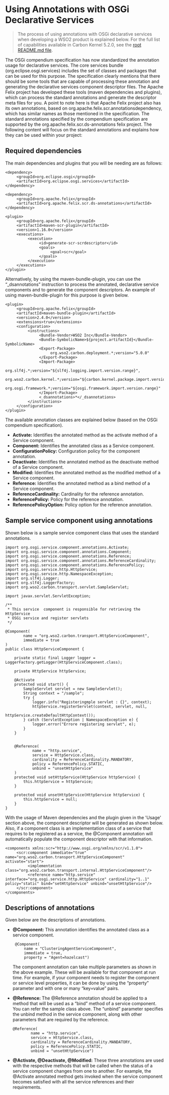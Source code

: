# Using Annotations with OSGi Declarative Services
> The process of using annotations with OSGi declarative services when developing a WSO2 product is explained below. For the full list of capabilities available in Carbon Kernel 5.2.0, see the [root README.md file](../../README.md). 

The OSGi compendium specification has now standardized the annotation usage for declarative services. The core services bundle (org.eclipse.osgi.services) includes the set of classes and packages that can be used for this purpose. The specification clearly mentions that there should be some tools that are capable of processing these annotation and generating the declarative services component descriptor files. The Apache Felix project has developed these tools (maven dependencies and plugins), which can process the standard annotations and generate the descriptor meta files for you. A point to note here is that Apache Felix project also has its own annotations, based on org.apache.felix.scr.annotationsdependency, which has similar names as those mentioned in the specification. The standard annotations specified by the compendium specification are supported by the org.apache.felix.scr.ds-annotations felix project.
The following content will focus on the standard annotations and explains how they can be used within your project:

## Required dependencies

The main dependencies and plugins that you will be needing are as follows:

```
<dependency>
     <groupId>org.eclipse.osgi</groupId>
     <artifactId>org.eclipse.osgi.services</artifactId>
</dependency>

<dependency>
     <groupId>org.apache.felix</groupId>
     <artifactId>org.apache.felix.scr.ds-annotations</artifactId>
</dependency>

<plugin>
     <groupId>org.apache.felix</groupId>
     <artifactId>maven-scr-plugin</artifactId>
     <version>1.16.0</version>
     <executions>
          <execution>
               <id>generate-scr-scrdescriptor</id>
               <goals>
                    <goal>scr</goal>
               </goals>
          </execution>
     </executions>
</plugin>
```

Alternatively, by using the maven-bundle-plugin, you can use the “_dsannotations” instruction to process the annotated, declarative service components and to generate the component descriptors. An example of using maven-bundle-plugin for this purpose is given below.

```
<plugin>
     <groupId>org.apache.felix</groupId>
     <artifactId>maven-bundle-plugin</artifactId>
     <version>2.4.0</version>
     <extensions>true</extensions>
     <configuration>
          <instructions>
               <Bundle-Vendor>WSO2 Inc</Bundle-Vendor>
               <Bundle-SymbolicName>${project.artifactId}</Bundle-SymbolicName>
               <Export-Package>
                    org.wso2.carbon.deployment.*;version="5.0.0"
               </Export-Package>
               <Import-Package>
                    org.slf4j.*;version="${slf4j.logging.import.version.range}",
                    org.wso2.carbon.kernel.*;version="${carbon.kernel.package.import.version.range}",
                    org.osgi.framework.*;version="${osgi.framework.import.version.range}"
               </Import-Package>
               <_dsannotations>*</_dsannotations>
          </instructions>
     </configuration>
</plugin>
```

The available annotation classes are explained below (based on the OSGi compendium specification).

* **Activate:** Identifies the annotated method as the activate method of a Service component.
* **Component:** Identifies the annotated class as a Service component.
* **ConfigurationPolicy:** Configuration policy for the component annotation.
* **Deactivate:** Identifies the annotated method as the deactivate method of a Service component.
* **Modified:** Identifies the annotated method as the modified method of a Service component.
* **Reference:** Identifies the annotated method as a bind method of a Service component.
* **ReferenceCardinality:** Cardinality for the reference annotation.
* **ReferencePolicy:** Policy for the reference annotation.
* **ReferencePolicyOption:** Policy option for the reference annotation.

## Sample service component using annotations

Shown below is a sample service component class that uses the standard annotations.

```
import org.osgi.service.component.annotations.Activate;
import org.osgi.service.component.annotations.Component;
import org.osgi.service.component.annotations.Reference;
import org.osgi.service.component.annotations.ReferenceCardinality;
import org.osgi.service.component.annotations.ReferencePolicy;
import org.osgi.service.http.HttpService;
import org.osgi.service.http.NamespaceException;
import org.slf4j.Logger;
import org.slf4j.LoggerFactory;
import org.wso2.carbon.transport.servlet.SampleServlet;

import javax.servlet.ServletException;

/**
 * This service  component is responsible for retrieving the HttpService
 * OSGi service and register servlets
 */

@Component(
        name = "org.wso2.carbon.transport.HttpServiceComponent",
        immediate = true
)
public class HttpServiceComponent {

    private static final Logger logger = LoggerFactory.getLogger(HttpServiceComponent.class);

    private HttpService httpService;

    @Activate
    protected void start() {
        SampleServlet servlet = new SampleServlet();
        String context = "/sample";
        try {
            logger.info("Registeringmple servlet : {}", context);
            httpService.registerServlet(context, servlet, null,
                                        httpService.createDefaultHttpContext());
        } catch (ServletException | NamespaceException e) {
            logger.error("Errore registering servlet", e);
        }
    }


    @Reference(
            name = "http.service",
            service = HttpService.class,
            cardinality = ReferenceCardinality.MANDATORY,
            policy = ReferencePolicy.STATIC,
            unbind = "unsetHttpService"
    )
    protected void setHttpService(HttpService httpService) {
        this.httpService = httpService;
    }

    protected void unsetHttpService(HttpService httpService) {
        this.httpService = null;
    }
}
```
                                  
With the usage of Maven dependencies and the plugin given in the 'Usage' section above, the component descriptor will be generated as shown below. Also, if a component class is an implementation class of a service that requires to be registered as a service, the @Component annotation will automatically populate the component descriptor with that information.

```
<components xmlns:scr="http://www.osgi.org/xmlns/scr/v1.1.0">
     <scr:component immediate="true" name="org.wso2.carbon.transport.HttpServiceComponent" activate="start">
          <implementation class="org.wso2.carbon.transport.internal.HttpServiceComponent"/>
          <reference name="http.service" interface="org.osgi.service.http.HttpService" cardinality="1..1" policy="static" bind="setHttpService" unbind="unsetHttpService"/>
     </scr:component>
</components>
```
                                  
## Descriptions of annotations
                                  
Given below are the descriptions of annotations.
                                  
* **@Component:**
  This annotation identifies the annotated class as a service component.
   ```
    @Component(
        name = "ClusteringAgentServiceComponent",
        immediate = true,
        property = "Agent=hazelcast")
    ```
    The component annotation can take multiple parameters as shown in the above example. These will be available for that component at run time. For example, if your component needs to register the component or service level properties, it can be done by using the “property” parameter and with one or many “key=value” pairs.

* **@Reference:**
  The @Reference annotation should be applied to a method that will be used as a “bind” method of a service component. You can refer the sample class above. The “unbind” parameter specifies the unbind method in the service component, along with other parameters that are required by the reference.

    ```
    @Reference(
            name = "http.service",
            service = HttpService.class,
            cardinality = ReferenceCardinality.MANDATORY,
            policy = ReferencePolicy.STATIC,
            unbind = "unsetHttpService")
     ```

* **@Activate, @Deactivate, @Modified:**
  These three annotations are used with the respective methods that will be called when the status of a service component changes from one to another. For example, the @Activate annotated method gets invoked when the service component becomes satisfied with all the service references and their requirements.
